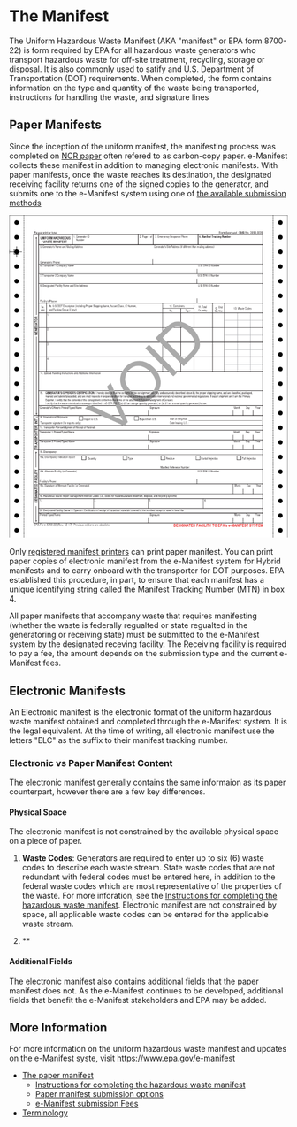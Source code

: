# The Manifest

The Uniform Hazardous Waste Manifest (AKA "manifest" or EPA form 8700-22) is form required by EPA for all hazardous waste generators who transport hazardous waste for off-site treatment, recycling, storage or disposal.
It is also commonly used to satify and U.S. Department of Transportation (DOT) requirements.
When completed, the form contains information on the type and quantity of the waste being transported, instructions for handling the waste, and signature lines

## Paper Manifests

Since the inception of the uniform manifest, the manifesting process was completed on
[NCR paper](https://www.google.com/search?client=firefox-b-1-d&q=NCR+paper#ip=1) often refered to
as carbon-copy paper. e-Manifest collects these manifest in addition to managing electronic manifests.
With paper manifests, once the waste reaches its destination, the designated receiving facility returns one of the signed copies to the generator, and submits one to the e-Manifest system using one of
[the available submission methods](https://www.epa.gov/e-manifest/how-submit-hazardous-waste-manifest)

![sample paper manifest](../assets/sample_uniform_hazardous_waste_manifest.png)

Only [registered manifest printers](https://www.epa.gov/hwgenerators/hazardous-waste-manifest-system#printer) can print paper manifest. You can print paper copies of electronic manifest from the e-Manifest system for Hybrid manifests and to carry onboard with the transporter for DOT purposes. EPA established this procedure, in part, to ensure that each manifest has a unique identifying string called the Manifest Tracking Number (MTN) in box 4.

All paper manifests that accompany waste that requires manifesting (whether the waste is federally regualted or state regualted in the generatoring or receiving state) must be submitted to the e-Manifest system by the designated receving facility. The Receiving facility is required to pay a fee, the amount depends on the submission type and the current e-Manifest fees.

## Electronic Manifests

An Electronic manifest is the electronic format of the uniform hazardous waste manifest obtained and completed through the e-Manifest system. It is the legal equivalent. At the time of writing, all electronic manifest use the letters "ELC" as the suffix to their manifest tracking number.

### Electronic vs Paper Manifest Content

The electronic manifest generally contains the same informaion as its paper counterpart, however there are a few key differences.

#### Physical Space

The electronic manifest is not constrained by the available physical space on a piece of paper.

1. **Waste Codes**: Generators are required to enter up to six (6) waste codes to describe each waste stream. State waste codes that are not redundant with federal codes must be entered here, in addition to the federal waste codes which are most representative of the properties of the waste. For more inforation, see the [Instructions for completing the hazardous waste manifest](https://www.epa.gov/hwgenerators/uniform-hazardous-waste-manifest-instructions-sample-form-and-continuation-sheet). Electronic manifest are not constrained by space, all applicable waste codes can be entered for the applicable waste stream.

2. \*\*

#### Additional Fields

The electronic manifest also contains additional fields that the paper manifest does not. As the e-Manifest continues to be developed, additional fields that benefit the e-Manifest stakeholders and EPA may be added.

## More Information

For more information on the uniform hazardous waste manifest and updates on the e-Manifest syste, visit
<https://www.epa.gov/e-manifest>

- [The paper manifest](https://www.epa.gov/hwgenerators/hazardous-waste-manifest-system)
  - [Instructions for completing the hazardous waste manifest](https://www.epa.gov/hwgenerators/uniform-hazardous-waste-manifest-instructions-sample-form-and-continuation-sheet)
  - [Paper manifest submission options](https://www.epa.gov/e-manifest/how-submit-hazardous-waste-manifest)
  - [e-Manifest submission Fees](https://www.epa.gov/e-manifest/e-manifest-user-fees-and-payment-information)
- [Terminology](terminology.md)
